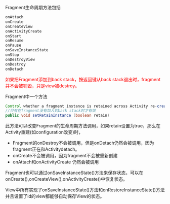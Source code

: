 Fragment生命周期方法包括
```java
onAttach
onCreate
onCreateView
onActivityCreate
onStart
onResume
onPause
onSaveInstanceState
onStop
onDestroyView
onDestroy
onDetach
```
<font color=red>如果把Fragment添加到back stack，按返回键从back stack退出时，fragment并不会被销毁，只是view被destroy。</font>


Fragment中一个方法
```java
Control whether a fragment instance is retained across Activity re-creation (such as from a configuration change). This can only be used with fragments not in the back stack. If set, the fragment lifecycle will be slightly different when an activity is recreated: 
//只有在fragment没有加入到back stack时才有效
public void setRetainInstance (boolean retain)
```
此方法可以改变Fragment的生命周期方法调用，如果retain设置为true，那么在Activity重建(如configuration改变)时，
* Fragment的onDestroy不会被调用，但是onDetach仍然会被调用，因为fragment正在和Activitydetach。
* onCreate不会被调用，因为fragment不会被重新创建
* onAttach和onActivityCreate 仍然会被调用

Fragment也可以通过onSaveInstanceState()方法来保存状态，可以在onCreate(),onCreateView(),onActivityCreate()中恢复状态。

View中所有实现了onSaveInstanceState()方法和onRestoreInstanceState()方法并且设置了id的view都能够自动保存View的状态。